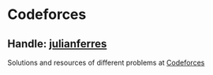 # Codeforces

## Handle: [julianferres](https://codeforces.com/profile/julianferres)
Solutions and resources of different problems at [Codeforces](codeforces.com)
